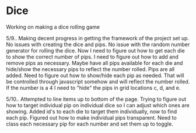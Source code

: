 # Dice
Working on making a dice rolling game

5/9.. Making decent progress in getting the framework of the project set up. No issues with creating the dice and pips. No issue with the random number generator for rolling the dice. Now I need to figure out how to get each die to show the correct number of pips. I need to figure out how to add and remove pips as necessary. Maybe have all pips available for each die and hide/show the necessary pips to reflect the number rolled. 
    Pips are all added. Need to figure out how to show/hide each pip as needed. That will be controlled through javascript somehow and will reflect the number rolled. If the number is a 4 I need to "hide" the pips in grid locations c, d, and e. 

5/10.. Attempted to line items up to bottom of the page. Trying to figure out how to target individual pip on individual dice so I can adjust which ones are showing. Added id's to each die to target them individually, now to find each pip. Figured out how to make individual pips transparent. Need to class each necessary pip for each number and set them up to toggle.